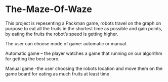 # The-Maze-Of-Waze

This project is repesenting a Packman game, robots travel on the graph on purpose to eat all the fruits in the shortest time as possible and gain points, by eating the fruits the robot’s speed is getting higher.

The user can choose mode of game: automatic or manual.

Automatic game – the player watches a game that running on our algorithm for getting the best score.

Manual game -the user choosing the robots location and move them on the game board for eating as much fruits at least time

